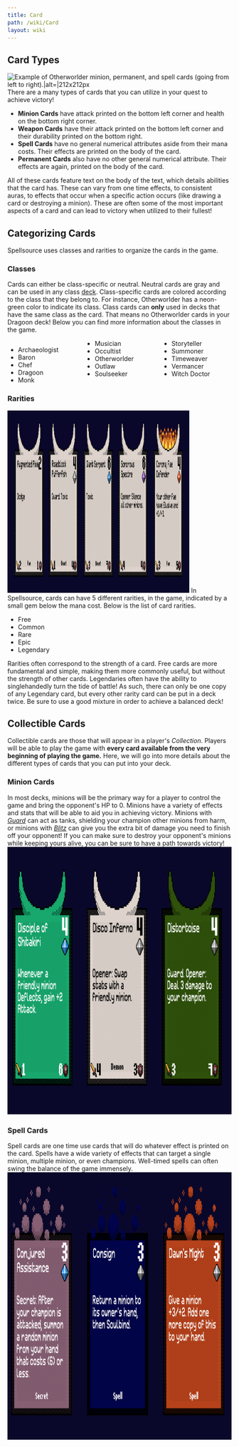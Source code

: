 ```yaml
---
title: Card
path: /wiki/Card
layout: wiki
---
```


Card Types
----------

![Example of Otherworlder minion, permanent, and spell cards (going from
left to
right).\|alt=\|212x212px](Cards_example.png "fig:Example of Otherworlder minion, permanent, and spell cards (going from left to right).|alt=|212x212px")There
are a many types of cards that you can utilize in your quest to achieve
victory!

-   **Minion Cards** have attack printed on the bottom left corner and
    health on the bottom right corner.
-   **Weapon Cards** have their attack printed on the bottom left corner
    and their durability printed on the bottom right.
-   **Spell Cards** have no general numerical attributes aside from
    their mana costs. Their effects are printed on the body of the card.
-   **Permanent Cards** also have no other general numerical attribute.
    Their effects are again, printed on the body of the card.

All of these cards feature text on the body of the text, which details
abilities that the card has. These can vary from one time effects, to
consistent auras, to effects that occur when a specific action occurs
(like drawing a card or destroying a minion). These are often some of
the most important aspects of a card and can lead to victory when
utilized to their fullest!

Categorizing Cards
------------------

Spellsource uses classes and rarities to organize the cards in the game.

### Classes

Cards can either be class-specific or neutral. Neutral cards are gray
and can be used in any class [deck](/wiki/Building_a_Deck "wikilink").
Class-specific cards are colored according to the class that they belong
to. For instance, Otherworlder has a neon-green color to indicate its
class. Class cards can **only** used in decks that have the same class
as the card. That means no Otherworlder cards in your Dragoon deck!
Below you can find more information about the classes in the game.

<div style="column-count:3;-moz-column-count:3;-webkit-column-count:3">

-   Archaeologist
-   Baron
-   Chef
-   Dragoon
-   Monk
-   Musician
-   Occultist
-   Otherworlder
-   Outlaw
-   Soulseeker
-   Storyteller
-   Summoner
-   Timeweaver
-   Vermancer
-   Witch Doctor

</div>

### Rarities

<img src="Rarities.png" title="fig:An example of the cards with different rarities. (Going from left to right, Free, Common, Rare, Epic, Legendary)" width="409" height="409" alt="An example of the cards with different rarities. (Going from left to right, Free, Common, Rare, Epic, Legendary)" />
In Spellsource, cards can have 5 different rarities, in the game,
indicated by a small gem below the mana cost. Below is the list of card
rarities.

-   Free
-   Common
-   Rare
-   Epic
-   Legendary

Rarities often correspond to the strength of a card. Free cards are more
fundamental and simple, making them more commonly useful, but without
the strength of other cards. Legendaries often have the ability to
singlehandedly turn the tide of battle! As such, there can only be one
copy of any Legendary card, but every other rarity card can be put in a
deck twice. Be sure to use a good mixture in order to achieve a balanced
deck!

Collectible Cards
-----------------

Collectible cards are those that will appear in a player's *Collection*.
Players will be able to play the game with **every card available from
the very beginning of playing the game.** Here, we will go into more
details about the different types of cards that you can put into your
deck.

### Minion Cards

In most decks, minions will be the primary way for a player to control
the game and bring the opponent's HP to 0. Minions have a variety of
effects and stats that will be able to aid you in achieving victory.
Minions with *[Guard](/wiki/Keywords "wikilink")* can act as tanks, shielding
your champion other minions from harm, or minions with
*[Blitz](/wiki/Keywords "wikilink")* can give you the extra bit of damage you
need to finish off your opponent! If you can make sure to destroy your
opponent's minions while keeping yours alive, you can be sure to have a
path towards victory!
<img src="Minions2.png" title="fig:An example of Monk, Neutral, and Occultist minions (going from left to right)." width="600" height="600" alt="An example of Monk, Neutral, and Occultist minions (going from left to right)." />

### Spell Cards

Spell cards are one time use cards that will do whatever effect is
printed on the card. Spells have a wide variety of effects that can
target a single minion, multiple minion, or even champions. Well-timed
spells can often swing the balance of the game immensely.
<img src="Spells.png" title="fig:An example of Summoner, Soulseeker, and Dragoon spells (going from left to right)." width="600" height="600" alt="An example of Summoner, Soulseeker, and Dragoon spells (going from left to right)." />  
